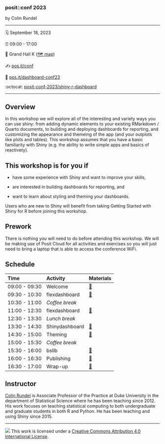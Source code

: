 &nbsp;

### posit::conf 2023

by Colin Rundel

-----

:spiral_calendar: September 18, 2023  

:alarm_clock:     09:00 - 17:00  

:hotel:           Grand Hall K ([:world_map: map](https://www.hyattregencychicagophotos.com/images/HOTEL_MAP.pdf))  

:writing_hand:    [pos.it/conf](http://pos.it/conf)

:link:            [pos.it/dashboard-conf23](http://pos.it/dashboard-conf23)

:octocat:         [posit-conf-2023/shiny-r-dashboard](https://github.com/posit-conf-2023/shiny-r-dashboard)

-----

## Overview

In this workshop we will explore all of the interesting and variety ways you can use shiny: from adding dynamic elements to your existing RMarkdown / Quarto documents, to building and deploying dashboards for reporting, and customizing the appearance and themeing of the app (and your outplots like plots and tables). This workshop assumes that you have a basic familiarity with Shiny (e.g. the ability to write simple apps and basics of reactivety).

## This workshop is for you if

* have some experience with Shiny and want to improve your skills,

* are interested in building dashboards for reporting, and

* want to learn about styling and theming your dashboards.

Users who are new to Shiny will benefit from taking Getting Started with Shiny for R before joining this workshop.

## Prework

There is nothing you will need to do before attending this workshop. We will be making use of Posit Cloud for all activities and exercises so you will just need to bring a laptop that is able to access the conference WiFi.

## Schedule

| Time          | Activity              | Materials |
| :------------ | :-------------------- | :-------- |
| 09:00 - 09:30 | Welcome               | <a href="https://posit-conf-2023.github.io/shiny-r-dashboard/slides/01-Welcome.html">:green_book:</a> |
| 09:30 - 10:30 | flexdashboard         | <a href="https://posit-conf-2023.github.io/shiny-r-dashboard/slides/02-flexdashboard.html">:green_book:</a> |
| 10:30 - 11:00 | *Coffee break*        |                             |
| 11:00 - 12:30 | flexdashboard         | <a href="https://posit-conf-2023.github.io/shiny-r-dashboard/slides/02-flexdashboard.html">:green_book:</a> |
| 12:30 - 13:30 | *Lunch break*         |                             |
| 13:30 - 14:30 | Shinydashboard        | <a href="https://posit-conf-2023.github.io/shiny-r-dashboard/slides/03-shinydashboard.html">:green_book:</a> |
| 14:30 - 15:00 | Theming               | <a href="https://posit-conf-2023.github.io/shiny-r-dashboard/slides/04-theming.html">:green_book:</a> |
| 15:00 - 15:30 | *Coffee break*        |                             |
| 15:30 - 16:00 | bslib                 | <a href="https://posit-conf-2023.github.io/shiny-r-dashboard/slides/05-bslib.html">:green_book:</a> |
| 16:00 - 16:30 | Publishing            | <a href="https://posit-conf-2023.github.io/shiny-r-dashboard/slides/06-publishing.html">:green_book:</a> |
| 16:30 - 17:00 | Wrap-up               | <a href="https://posit-conf-2023.github.io/shiny-r-dashboard/slides/07-wrap_up.html">:green_book:</a> |


## Instructor

[Colin Rundel](https://rundel.github.io/) is Associate Professor of the Practice at Duke University in the department of Statistical Science where he has been teaching since 2012. His work focuses on teaching statistical computing to both undergraduate and graduate students in both R and Python. He has been teaching and using Shiny since 2015.

-----

![](https://i.creativecommons.org/l/by/4.0/88x31.png) This work is
licensed under a [Creative Commons Attribution 4.0 International
License](https://creativecommons.org/licenses/by/4.0/).
